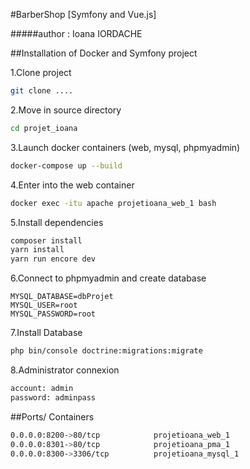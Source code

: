  #BarberShop [Symfony and Vue.js]
 

#####author : Ioana IORDACHE


##Installation of Docker and Symfony project

1.Clone project

```bash
git clone ....
```

2.Move in source directory

```bash
cd projet_ioana
```

3.Launch docker containers (web, mysql, phpmyadmin)

```bash
docker-compose up --build
```

4.Enter into the web container

```bash
docker exec -itu apache projetioana_web_1 bash
```

5.Install dependencies
```bash
composer install
yarn install
yarn run encore dev
```

6.Connect to phpmyadmin and create database
```
MYSQL_DATABASE=dbProjet
MYSQL_USER=root
MYSQL_PASSWORD=root
```

7.Install Database
```bash
php bin/console doctrine:migrations:migrate
```

8.Administrator connexion
```bash
account: admin
password: adminpass
```

##Ports/ Containers
```bash
0.0.0.0:8200->80/tcp            projetioana_web_1
0.0.0.0:8301->80/tcp            projetioana_pma_1
0.0.0.0:8300->3306/tcp          projetioana_mysql_1 
```

